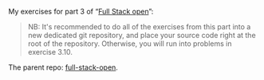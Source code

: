 My exercises for part 3 of “[Full Stack open](https://fullstackopen.com/en/part3/node_js_and_express)”:

> NB: It's recommended to do all of the exercises from this part into a new dedicated git repository, and place your source code right at the root of the repository. Otherwise, you will run into problems in exercise 3.10.

The parent repo: [full-stack-open](https://github.com/filmarg/full-stack-open).
